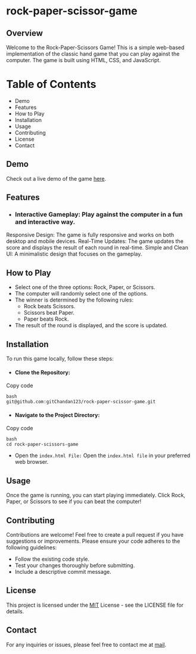 # rock-paper-scissor-game
## Overview
Welcome to the Rock-Paper-Scissors Game! This is a simple web-based implementation of the classic hand game that you can play against the computer. The game is built using HTML, CSS, and JavaScript.

#  Table of Contents
- Demo
- Features
- How to Play
- Installation
- Usage
- Contributing
- License
- Contact

## Demo

Check out a live demo of the game [here](https://github.com/gitChandan123/rock-paper-scissor-game/edit/main/README.md).

## Features
- ### Interactive Gameplay: Play against the computer in a fun and interactive way.

Responsive Design: The game is fully responsive and works on both desktop and mobile devices.
Real-Time Updates: The game updates the score and displays the result of each round in real-time.
Simple and Clean UI: A minimalistic design that focuses on the gameplay.

## How to Play
* Select one of the three options: Rock, Paper, or Scissors.
* The computer will randomly select one of the options.
* The winner is determined by the following rules:
  - Rock beats Scissors.
  - Scissors beat Paper.
  - Paper beats Rock.
* The result of the round is displayed, and the score is updated.
## Installation
To run this game locally, follow these steps:

* #### Clone the Repository:
Copy code
```
bash
git@github.com:gitChandan123/rock-paper-scissor-game.git
```
* #### Navigate to the Project Directory:

Copy code
```
bash
cd rock-paper-scissors-game
```
* Open the `index.html File:` Open the `index.html file` in your preferred web browser.
  
## Usage
Once the game is running, you can start playing immediately. Click Rock, Paper, or Scissors to see if you can beat the computer!

## Contributing
Contributions are welcome! 
Feel free to create a pull request if you have suggestions or improvements. Please ensure your code adheres to the following guidelines:

- Follow the existing code style.
- Test your changes thoroughly before submitting.
- Include a descriptive commit message.
  
## License
This project is licensed under the [MIT]() License - see the LICENSE file for details.

## Contact
For any inquiries or issues, please feel free to contact me at [mail](chandanvatsa321@gmail.com).

